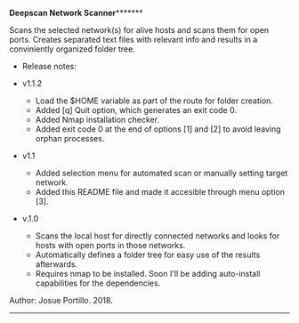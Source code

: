 **************************************Deepscan Network Scanner*********************************************

Scans the selected network(s) for alive hosts and scans them for open ports. Creates separated text files
with relevant info and results in a conviniently organized folder tree.

* Release notes:

* v1.1.2
	- Load the $HOME variable as part of the route for folder creation.
	- Added [q] Quit option, which generates an exit code 0.
	- Added Nmap installation checker. 
	- Added exit code 0 at the end of options [1] and [2] to avoid leaving orphan processes.

* v1.1                                                          
	- Added selection menu for automated scan or manually setting target network.                                
	- Added this README file and made it accesible through menu option [3].

* v.1.0                                                                                                      
	- Scans the local host for directly connected networks and looks for hosts with open ports in those networks.
	- Automatically defines a folder tree for easy use of the results afterwards.                                 
	- Requires nmap to be installed. Soon I'll be adding auto-install capabilities for the dependencies.         

Author: Josue Portillo. 2018.                                                                              

************************************************************************************************************
